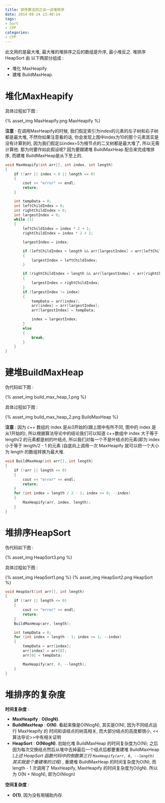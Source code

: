 ```yaml
---
title: 排序算法四之谈一谈堆排序
date: 2014-08-24 13:48:14
tags:
- Sort
- CPP
categories:
- CPP
---
```


此文用的是最大堆, 最大堆的堆排序之后的数组是升序, 最小堆反之.
堆排序 HeapSort 由 以下两部分组成 :

- 堆化 MaxHeapify 
- 建堆 BuildMaxHeap.

# 堆化MaxHeapify

具体过程如下图 : 

{% asset_img MaxHeapify.png MaxHeapify %}

**注意** : 
在调用MaxHeapify的时候, 我们假定索引为index的元素的左子树和右子树都是最大堆, 不然你如果注意看的话, 你会发现上图中index为10的那个元素其实是没有计算到的, 因为我们假定以index=5为根节点的二叉树都是最大堆了, 所以无需计算他. 
那为何要作如此假设呢?
因为要跟建堆 BuildMaxHeap 配合来完成堆排序, 而建堆 BuildMaxHeap是从下至上的.

```  c++
void MaxHeapify(int arr[], int index, int length)
{
	if (!arr || index < 0 || length <= 0)
	{
		cout << "error" << endl;
		return;
	}

	int tempData = 0;
	int leftChildIndex = 0;
	int rightChildIndex = 0;
	int largestIndex = 0;
	while (1)
	{
		leftChildIndex = index * 2 + 1;
		rightChildIndex = index * 2 + 2;

		largestIndex = index;

		if (leftChildIndex < length && arr[largestIndex] < arr[leftChildIndex])
		{
			largestIndex = leftChildIndex;
		}

		if (rightChildIndex < length && arr[largestIndex] < arr[rightChildIndex])
		{
			largestIndex = rightChildIndex;
		}
		if (largestIndex != index)
		{
			tempData = arr[index];
			arr[index] = arr[largestIndex];
			arr[largestIndex] = tempData;

			index = largestIndex;
		}
		else
		{
			break;
		}
	}
}
```

# 建堆BuildMaxHeap

伪代码如下图 : 

{% asset_img build_max_heap_1.png %}

具体过程如下图 : 

{% asset_img build_max_heap_2.png BuildMaxHeap %}


**注意** : 因为 c++ 数组的 index 是从0开始的(跟上图中有所不同, 图中的 index 是从1开始的),
所以根据算法导论中的结论我们可以知道 c++数组中 index 大于等于 length/2 的元素都是树的叶结点,
所以我们对每一个不是叶结点的元素(即为 index 小于等于 length/2 - 1 的元素 )自底向上调用一次 MaxHeapify 就可以把一个大小为 length 的数组转换为最大堆.


```  c++
void BuildMaxHeap(int arr[], int length)
{
	if (!arr || length <= 0)
	{
		cout << "error" << endl;
		return;
	}
	for (int index = length / 2 - 1; index >= 0; --index)
	{
		MaxHeapify(arr, index, length);
	}
}
```

# 堆排序HeapSort

伪代码如下图 : 

{% asset_img HeapSort3.png %}

具体过程如下图 : 

{% asset_img HeapSort1.png %}
{% asset_img HeapSort2.png HeapSort %}

```  c++
void HeapSort(int arr[], int length)
{
	if (!arr || length <= 0)
	{
		cout << "error" << endl;
		return;
	}
	BuildMaxHeap(arr, length);

	int tempData = 0;
	for (int index = length - 1; index >= 1; --index)
	{
		tempData = arr[index];
		arr[index] = arr[0];
		arr[0] = tempData;

		MaxHeapify(arr, 0, --length);
	}
}
```

# 堆排序的复杂度

**时间复杂度** : 

- **MaxHeapify** : **O(logN)**.
- **BuildMaxHeap** : **O(N)**. 
看起来像是O(NlogN), 其实是O(N), 因为不同结点运行 MaxHeapify 的 时间和该结点的树高相关, 而大部分结点的高度都很小, <<算法导论>>中有相关证明
- **HeapSort** : **O(NlogN)**. 
初始化堆 BuildMaxHeap 的时间复杂度为O(N); 之后因为每次交换结点然后从堆中去掉最后一个结点后都要重建堆 BuildMaxHeap 
*(上述 HeapSort 函数代码中的倒数第三行 `MaxHeapify(arr, 0, --length)` 其实就是个重建堆的过程)* , 
重建堆 BuildMaxHeap 的时间复杂度为O(N), 而 length - 1 次调用了 MaxHeapify, MaxHeapify 的时间复杂度为O(lgN). 所以为 O(N + NlogN), 即为O(Nlogn)

**空间复杂度** : 

- **O(1)**, 因为没有用辅助内存.
